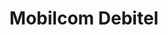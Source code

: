 ---
title: "Mobilcom Debitel"
url: /brandenburg-an-der-havel/mobilcom-debitel-steinstrasse/
shop: Handy
---